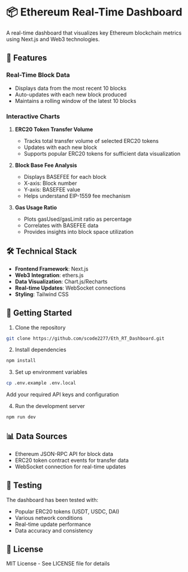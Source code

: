 # 📦 Ethereum Real-Time Dashboard

A real-time dashboard that visualizes key Ethereum blockchain metrics using Next.js and Web3 technologies.

## 🚀 Features

### Real-Time Block Data
- Displays data from the most recent 10 blocks
- Auto-updates with each new block produced
- Maintains a rolling window of the latest 10 blocks

### Interactive Charts

1. **ERC20 Token Transfer Volume**
   - Tracks total transfer volume of selected ERC20 tokens
   - Updates with each new block
   - Supports popular ERC20 tokens for sufficient data visualization

2. **Block Base Fee Analysis**
   - Displays BASEFEE for each block
   - X-axis: Block number
   - Y-axis: BASEFEE value
   - Helps understand EIP-1559 fee mechanism

3. **Gas Usage Ratio**
   - Plots gasUsed/gasLimit ratio as percentage
   - Correlates with BASEFEE data
   - Provides insights into block space utilization

## 🛠️ Technical Stack

- **Frontend Framework**: Next.js
- **Web3 Integration**: ethers.js
- **Data Visualization**: Chart.js/Recharts
- **Real-time Updates**: WebSocket connections
- **Styling**: Tailwind CSS

## 🚀 Getting Started

1. Clone the repository
```bash
git clone https://github.com/scode2277/Eth_RT_Dashboard.git
```

2. Install dependencies
```bash
npm install
```

3. Set up environment variables
```bash
cp .env.example .env.local
```
Add your required API keys and configuration

4. Run the development server
```bash
npm run dev
```

## 📊 Data Sources

- Ethereum JSON-RPC API for block data
- ERC20 token contract events for transfer data
- WebSocket connection for real-time updates

## 🧪 Testing

The dashboard has been tested with:
- Popular ERC20 tokens (USDT, USDC, DAI)
- Various network conditions
- Real-time update performance
- Data accuracy and consistency

## 📝 License

MIT License - See LICENSE file for details

